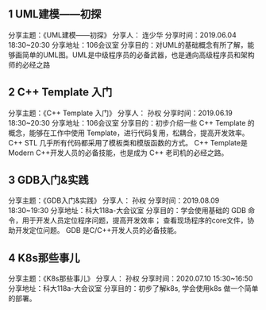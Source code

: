 
## 1 UML建模——初探

分享主题：《UML建模——初探》
分享人： 连少华
分享时间：2019.06.04 18:30~20:30
分享地址：106会议室
分享目的：对UML的基础概念有所了解，能够画简单的UML图。UML是中级程序员的必备武器，也是通向高级程序员和架构师的必经之路

## 2 C++ Template 入门

分享主题：《C++ Template 入门》
分享人： 孙权
分享时间：2019.06.19 18:30~20:30
分享地址：106会议室
分享目的：初步介绍一些 C++ Template 的概念，能够在工作中使用 Template，进行代码复用，松耦合，提高开发效率。
C++ STL 几乎所有代码都采用了模板类和模版函数的方式。 C++ Template是Modern C++开发人员的必备技能，也是成为 C++ 老司机的必经之路。

## 3 GDB入门&实践

分享主题：《GDB入门&实践》
分享人： 孙权
分享时间：2019.08.09 18:30~19:30
分享地址：科大118a-大会议室
分享目的：学会使用基础的 GDB 命令，用于开发人员定位程序问题，提高开发效率； 
查看现场程序的core文件，协助开发定位问题。 GDB 是C/C++开发人员的必备技能。

## 4 K8s那些事儿

分享主题：《K8s那些事儿》
分享人： 孙权
分享时间：2020.07.10 15:30~16:50
分享地址：科大118a-大会议室
分享目的：初步了解k8s, 学会使用k8s 做一个简单的部署。